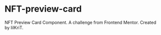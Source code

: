 # NFT-preview-card
NFT Preview Card Component. A challenge from Frontend Mentor.
Created by lilKriT.